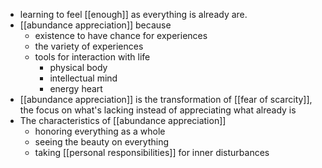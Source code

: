 - learning to feel [[enough]] as everything is already are. 
- [[abundance appreciation]] because
    - existence to have chance for experiences
    - the variety of experiences
    - tools for interaction with life 
        - physical body
        - intellectual mind
        - energy heart 
- [[abundance appreciation]] is the transformation of [[fear of scarcity]], the focus on what's lacking instead of appreciating what already is
- The characteristics of [[abundance appreciation]]
    - honoring everything as a whole
    - seeing the beauty on everything
    - taking [[personal responsibilities]] for inner disturbances
